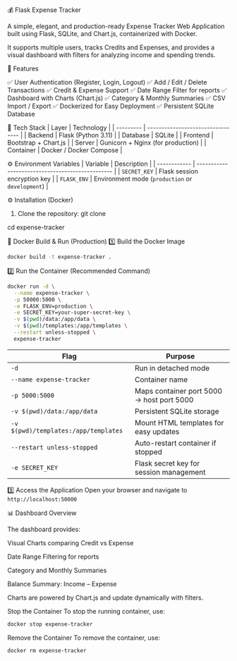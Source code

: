 💰 Flask Expense Tracker

A simple, elegant, and production-ready Expense Tracker Web Application built using Flask, SQLite, and Chart.js, containerized with Docker.

It supports multiple users, tracks Credits and Expenses, and provides a visual dashboard with filters for analyzing income and spending trends.

🚀 Features

✅ User Authentication (Register, Login, Logout)
✅ Add / Edit / Delete Transactions
✅ Credit & Expense Support
✅ Date Range Filter for reports
✅ Dashboard with Charts (Chart.js)
✅ Category & Monthly Summaries
✅ CSV Import / Export
✅ Dockerized for Easy Deployment
✅ Persistent SQLite Database

🧩 Tech Stack
| Layer     | Technology                        |
| --------- | --------------------------------- |
| Backend   | Flask (Python 3.11)               |
| Database  | SQLite                            |
| Frontend  | Bootstrap + Chart.js              |
| Server    | Gunicorn + Nginx (for production) |
| Container | Docker / Docker Compose           |

⚙️ Environment Variables
| Variable     | Description                                      |
| ------------ | ------------------------------------------------ |
| `SECRET_KEY` | Flask session encryption key                     |
| `FLASK_ENV`  | Environment mode (`production` or `development`) |



⚙️ Installation (Docker)
1. Clone the repository:
git clone <repository-url>

cd expense-tracker

🐳 Docker Build & Run (Production)
1️⃣ Build the Docker Image
```bash
docker build -t expense-tracker .
```

2️⃣ Run the Container (Recommended Command)

```bash
docker run -d \
  --name expense-tracker \
  -p 50000:5000 \
  -e FLASK_ENV=production \
  -e SECRET_KEY=your-super-secret-key \
  -v $(pwd)/data:/app/data \
  -v $(pwd)/templates:/app/templates \
  --restart unless-stopped \
  expense-tracker
```

| Flag                                 | Purpose                                   |
| ------------------------------------ | ----------------------------------------- |
| `-d`                                 | Run in detached mode                      |
| `--name expense-tracker`             | Container name                            |
| `-p 5000:5000`                       | Maps container port 5000 → host port 5000 |
| `-v $(pwd)/data:/app/data`           | Persistent SQLite storage                 |
| `-v $(pwd)/templates:/app/templates` | Mount HTML templates for easy updates     |
| `--restart unless-stopped`           | Auto-restart container if stopped         |
| `-e SECRET_KEY`                      | Flask secret key for session management   |

3️⃣ Access the Application
Open your browser and navigate to `http://localhost:50000`


📊 Dashboard Overview

The dashboard provides:

Visual Charts comparing Credit vs Expense

Date Range Filtering for reports

Category and Monthly Summaries

Balance Summary: Income – Expense

Charts are powered by Chart.js and update dynamically with filters.

Stop the Container
To stop the running container, use:
```bash
docker stop expense-tracker
```
Remove the Container
To remove the container, use:
```bash
docker rm expense-tracker
```